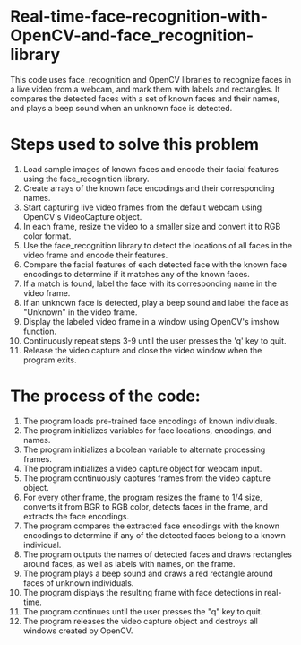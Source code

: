 # Real-time-face-recognition-with-OpenCV-and-face_recognition-library
This code uses face_recognition and OpenCV libraries to recognize faces in a live video from a webcam, and mark them with labels and rectangles. It compares the detected faces with a set of known faces and their names, and plays a beep sound when an unknown face is detected.

# Steps used to solve this problem

1. Load sample images of known faces and encode their facial features using the face_recognition library.
2. Create arrays of the known face encodings and their corresponding names.
3. Start capturing live video frames from the default webcam using OpenCV's VideoCapture object.
4. In each frame, resize the video to a smaller size and convert it to RGB color format.
5. Use the face_recognition library to detect the locations of all faces in the video frame and encode their features.
6. Compare the facial features of each detected face with the known face encodings to determine if it matches any of the known faces.
7. If a match is found, label the face with its corresponding name in the video frame.
8. If an unknown face is detected, play a beep sound and label the face as "Unknown" in the video frame.
9. Display the labeled video frame in a window using OpenCV's imshow function.
10. Continuously repeat steps 3-9 until the user presses the 'q' key to quit.
11. Release the video capture and close the video window when the program exits.

# The process of the code:

1. The program loads pre-trained face encodings of known individuals.
2. The program initializes variables for face locations, encodings, and names.
3. The program initializes a boolean variable to alternate processing frames.
4. The program initializes a video capture object for webcam input.
5. The program continuously captures frames from the video capture object.
6. For every other frame, the program resizes the frame to 1/4 size, converts it from BGR to RGB color, detects faces in the frame, and extracts the face encodings.
7. The program compares the extracted face encodings with the known encodings to determine if any of the detected faces belong to a known individual.
8. The program outputs the names of detected faces and draws rectangles around faces, as well as labels with names, on the frame.
9. The program plays a beep sound and draws a red rectangle around faces of unknown individuals.
10. The program displays the resulting frame with face detections in real-time.
11. The program continues until the user presses the "q" key to quit.
12. The program releases the video capture object and destroys all windows created by OpenCV.

